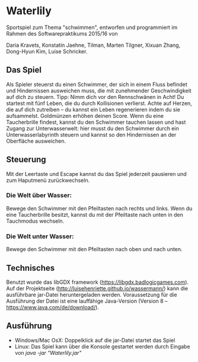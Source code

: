 # <h1>Waterlily</h1>

Sportspiel zum Thema "schwimmen", entworfen und programmiert im Rahmen des Softwarepraktikums 2015/16 von

Daria Kravets, Konstatin Jaehne, Tilman, Marten Tilgner, Xixuan Zhang, Dong-Hyun Kim, Luise Schricker.

<h2>Das Spiel</h2>

Als Spieler steuerst du einen Schwimmer, der sich in einem Fluss befindet und Hindernissen ausweichen muss, die mit zunehmender Geschwindigkeit auf dich zu steuern. Tipp: Nimm dich vor den Rennschwänen in Acht! Du startest mit fünf Leben, die du durch Kollisionen verlierst. Achte auf Herzen, die auf dich zutreiben – du kannst ein Leben regenerieren indem du sie aufsammelst. Goldmünzen erhöhen deinen Score. Wenn du eine Taucherbrille findest, kannst du den Schwimmer tauchen lassen und hast Zugang zur Unterwasserwelt: hier musst du den Schwimmer durch ein Unterwasserlabyrinth steuern und kannst so den Hindernissen an der Oberfläche ausweichen. 

<h2>Steuerung</h2>

Mit der Leertaste und Escape kannst du das Spiel jederzeit pausieren und zum Haputmenü zurückwechseln.

<h3>Die Welt über Wasser:</h3>

Bewege den Schwimmer mit den Pfeiltasten nach rechts und links. Wenn du eine Taucherbrille besitzt, kannst du mit der Pfeiltaste nach unten in den Tauchmodus wechseln.

<h3>Die Welt unter Wasser:</h3>

Bewege den Schwimmer mit den Pfeiltasten nach oben und nach unten. 

<h2>Technisches</h2>

Benutzt wurde das libGDX framework (https://libgdx.badlogicgames.com). Auf der Projektseite (http://luisehenriette.github.io/wassermann/) kann die ausführbare jar-Datei heruntergeladen werden. Voraussetzung für die Ausführung der Datei ist eine lauffähige Java-Version (Version 8 – https://www.java.com/de/download/). 

<h2>Ausführung</h2>

- Windows/Mac OsX: Doppelklick auf die jar-Datei startet das Spiel
- Linux: Das Spiel kann über die Konsole gestartet werden durch Eingabe von <i>java -jar "Waterlily.jar"</i>

